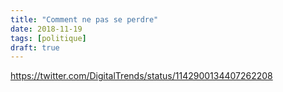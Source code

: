 ```yaml
---
title: "Comment ne pas se perdre"
date: 2018-11-19
tags: [politique]
draft: true
---
```


https://twitter.com/DigitalTrends/status/1142900134407262208
